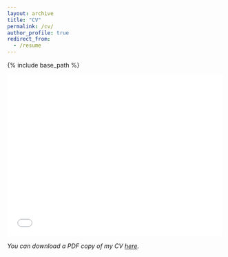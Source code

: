 ```yaml
---
layout: archive
title: "CV"
permalink: /cv/
author_profile: true
redirect_from:
  - /resume
---
```


{% include base_path %}
<html>
<body>
    <embed src="/files/pdf/files/pdf/JacobDineen_Resume_Academic_1.pdf" width="500" height="375">
</body>
</html>

*You can download a PDF copy of my CV [here](/files/pdf/JacobDineen_Resume_Academic_1.pdf).*

